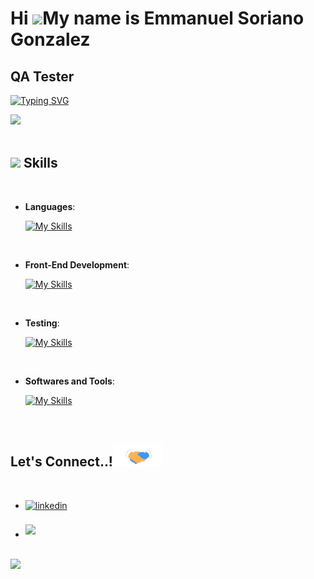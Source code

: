 Hi ![](https://user-images.githubusercontent.com/18350557/176309783-0785949b-9127-417c-8b55-ab5a4333674e.gif)My name is Emmanuel Soriano Gonzalez
=================================================================================================================================================

QA Tester
---------

[![Typing SVG](https://readme-typing-svg.demolab.com?font=Fira+Code&pause=1000&random=false&width=435&lines=Strong+Analytical+Skills;Communication+and+Collaboration;Critical+thinking+and+problem+solving;Teamwork+and+collaboration)](https://git.io/typing-svg)

<img src="https://user-images.githubusercontent.com/73097560/115834477-dbab4500-a447-11eb-908a-139a6edaec5c.gif"><br><br>

## <img src="https://media2.giphy.com/media/QssGEmpkyEOhBCb7e1/giphy.gif?cid=ecf05e47a0n3gi1bfqntqmob8g9aid1oyj2wr3ds3mg700bl&rid=giphy.gif" width ="25"><b> Skills</b>
<br>

<p align="center">

- **Languages**:
    
   [![My Skills](https://skillicons.dev/icons?i=js,py,mysql&perline=3)](https://skillicons.dev)

<br>   
    
- **Front-End Development**:

   [![My Skills](https://skillicons.dev/icons?i=html,css,tailwind,bootstrap,react&perline=3)](https://skillicons.dev)

<br>

    
- **Testing**:

  [![My Skills](https://skillicons.dev/icons?i=postman,jenkins,electron&perline=3)](https://skillicons.dev)
<br>

- **Softwares and Tools**:

    [![My Skills](https://skillicons.dev/icons?i=git,vscode,nodejs,github,ai,graphql,bash&perline=3)](https://skillicons.dev)
<br>


## <b> Let's Connect..!</b><img src="https://github.com/0xAbdulKhalid/0xAbdulKhalid/raw/main/assets/mdImages/handshake.gif" width ="80">
<br>
<div align='left'>

<ul>

<li>
<a href="www.linkedin.com/in/emmanuel-soriano-gonzalez-554886184" target="_blank">
<img src="https://img.shields.io/badge/linkedin:  Emmanuel Soriano Gonzalez-%2300acee.svg?color=405DE6&style=for-the-badge&logo=linkedin&logoColor=white" alt=linkedin style="margin-bottom: 5px;"/>
</a>
</li>

<br>

<li>
<a href="mailto:soriano30emmanuel@gmail.com" target="_blank">
<img src="https://img.shields.io/badge/gmail:  Emmanuel Soriano Gonzalez-%23EA4335.svg?style=for-the-badge&logo=gmail&logoColor=white" t=mail style="margin-bottom: 5px;" />
</a>
</li>
	
</ul>
</div>

<br>
<img src="https://user-images.githubusercontent.com/73097560/115834477-dbab4500-a447-11eb-908a-139a6edaec5c.gif">
<br>
<br>


